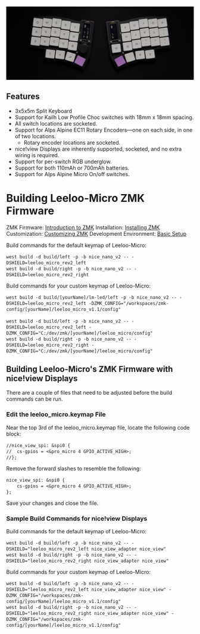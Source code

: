 ![Leeloo-Micro v1 Wireless](https://github.com/ClicketySplit/build-guides/blob/main/leeloo/images/gallery/Leeloo-Micro-v1-ZMK.jpg)

## Features

- 3x5x5m Split Keyboard
- Support for Kailh Low Profile Choc switches with 18mm x 18mm spacing.
- All switch locations are socketed.
- Support for Alps Alpine EC11 Rotary Encoders—one on each side, in one of two locations.
  - Rotary encoder locations are socketed.
- nice!view Displays are inherently supported, socketed, and no extra wiring is required.
- Support for per-switch RGB underglow.
- Support for both 110mAh or 700mAh batteries.
- Support for Alps Alpine Micro On/off switches.

# Building Leeloo-Micro ZMK Firmware

ZMK Firmware: [Introduction to ZMK](https://zmk.dev/docs/)
Installation: [Installing ZMK](https://zmk.dev/docs/user-setup)
Customization: [Customizing ZMK](https://zmk.dev/docs/customization)
Development Environment: [Basic Setup](https://zmk.dev/docs/development/setup)

Build commands for the default keymap of Leeloo-Micro:

```
west build -d build/left -p -b nice_nano_v2 -- -DSHIELD=leeloo_micro_rev2_left
west build -d build/right -p -b nice_nano_v2 -- -DSHIELD=leeloo_micro_rev2_right
```

Build commands for your custom keymap of Leeloo-Micro:

```
west build -d build/[yourName]/lm-led/left -p -b nice_nano_v2 -- -DSHIELD=leeloo_micro_rev2_left -DZMK_CONFIG="/workspaces/zmk-config/[yourName]/leeloo_micro_v1.1/config"

west build -d build/left -p -b nice_nano_v2 -- -DSHIELD=leeloo_micro_rev2_left -DZMK_CONFIG="C:/dev/zmk/[yourName]/leeloo_micro/config"
west build -d build/right -p -b nice_nano_v2 -- -DSHIELD=leeloo_micro_rev2_right -DZMK_CONFIG="C:/dev/zmk/[yourName]/leeloo_micro/config"
```

## Building Leeloo-Micro's ZMK Firmware with nice!view Displays

There are a couple of files that need to be adjusted before the build commands can be run.

### Edit the leeloo_micro.keymap File

Near the top 3rd of the leeloo_micro.keymap file, locate the following code block:

```
//nice_view_spi: &spi0 {
//  cs-gpios = <&pro_micro 4 GPIO_ACTIVE_HIGH>;
//};
```

Remove the forward slashes to resemble the following:

```
nice_view_spi: &spi0 {
    cs-gpios = <&pro_micro 4 GPIO_ACTIVE_HIGH>;
};
```

Save your changes and close the file.

### Sample Build Commands for nice!view Displays

Build commands for the default keymap of Leeloo-Micro:

```
west build -d build/left -p -b nice_nano_v2 -- -DSHIELD="leeloo_micro_rev2_left nice_view_adapter nice_view"
west build -d build/right -p -b nice_nano_v2 -- -DSHIELD="leeloo_micro_rev2_right nice_view_adapter nice_view"
```

Build commands for your custom keymap of Leeloo-Micro:

```
west build -d build/left -p -b nice_nano_v2 -- -DSHIELD="leeloo_micro_rev2_left nice_view_adapter nice_view" -DZMK_CONFIG="/workspaces/zmk-config/[yourName]/leeloo_micro_v1.1/config"
west build -d build/right -p -b nice_nano_v2 -- -DSHIELD="leeloo_micro_rev2_right nice_view_adapter nice_view" -DZMK_CONFIG="/workspaces/zmk-config/[yourName]/leeloo_micro_v1.1/config"
```
